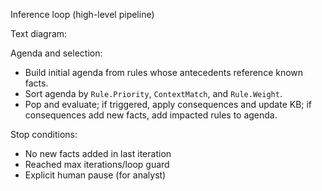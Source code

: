 Inference loop (high-level pipeline)

Text diagram:

Agenda and selection:

- Build initial agenda from rules whose antecedents reference known facts.
- Sort agenda by `Rule.Priority`, `ContextMatch`, and `Rule.Weight`.
- Pop and evaluate; if triggered, apply consequences and update KB; if consequences add new facts, add impacted rules to agenda.

Stop conditions:

- No new facts added in last iteration
- Reached max iterations/loop guard
- Explicit human pause (for analyst)